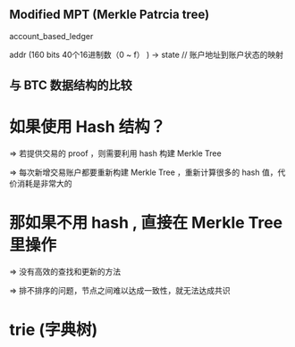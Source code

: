 ## Modified MPT (Merkle Patrcia tree)

account_based_ledger

addr (160 bits  40个16进制数（0 ~ f） ) -> state   // 账户地址到账户状态的映射


## 与 BTC 数据结构的比较

# 如果使用 Hash 结构？ 

=> 若提供交易的 proof ，则需要利用 hash 构建 Merkle Tree

=> 每次新增交易账户都要重新构建 Merkle Tree ，重新计算很多的 hash 值，代价消耗是非常大的

# 那如果不用 hash , 直接在 Merkle Tree 里操作

=> 没有高效的查找和更新的方法

=> 排不排序的问题，节点之间难以达成一致性，就无法达成共识

# trie (字典树)


